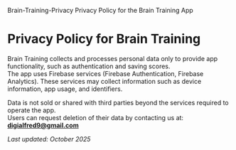 Brain-Training-Privacy
Privacy Policy for the Brain Training App
# Privacy Policy for Brain Training

Brain Training collects and processes personal data only to provide app functionality, such as authentication and saving scores.  
The app uses Firebase services (Firebase Authentication, Firebase Analytics). These services may collect information such as device information, app usage, and identifiers.  

Data is not sold or shared with third parties beyond the services required to operate the app.  
Users can request deletion of their data by contacting us at: **digialfred9@gmail.com**  

_Last updated: October 2025_
